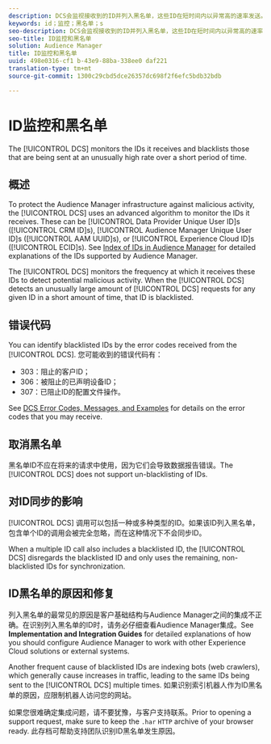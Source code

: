 ```yaml
---
description: DCS会监视接收到的ID并列入黑名单，这些ID在短时间内以异常高的速率发送。
keywords: id；监控；黑名单；s
seo-description: DCS会监视接收到的ID并列入黑名单，这些ID在短时间内以异常高的速率发送。
seo-title: ID监控和黑名单
solution: Audience Manager
title: ID监控和黑名单
uuid: 498e0316-cf1 b-43e9-88ba-338ee0 daf221
translation-type: tm+mt
source-git-commit: 1300c29cbd5dce26357dc698f2f6efc5bdb32bdb

---
```



# ID监控和黑名单

The [!UICONTROL DCS] monitors the IDs it receives and blacklists those that are being sent at an unusually high rate over a short period of time.

## 概述

To protect the Audience Manager infrastructure against malicious activity, the [!UICONTROL DCS] uses an advanced algorithm to monitor the IDs it receives. These can be [!UICONTROL Data Provider Unique User ID]s ([!UICONTROL CRM ID]s), [!UICONTROL Audience Manager Unique User ID]s ([!UICONTROL AAM UUID]s), or [!UICONTROL Experience Cloud ID]s ([!UICONTROL ECID]s). See [Index of IDs in Audience Manager](../../../reference/ids-in-aam.md) for detailed explanations of the IDs supported by Audience Manager.

The [!UICONTROL DCS] monitors the frequency at which it receives these IDs to detect potential malicious activity. When the [!UICONTROL DCS] detects an unusually large amount of [!UICONTROL DCS] requests for any given ID in a short amount of time, that ID is blacklisted.

## 错误代码

You can identify blacklisted IDs by the error codes received from the [!UICONTROL DCS]. 您可能收到的错误代码有：

* 303：阻止的客户ID；
* 306：被阻止的已声明设备ID；
* 307：已阻止ID的配置文件操作。

See [DCS Error Codes, Messages, and Examples](dcs-error-codes.md) for details on the error codes that you may receive.

## 取消黑名单

黑名单ID不应在将来的请求中使用，因为它们会导致数据报告错误。The [!UICONTROL DCS] does not support un-blacklisting of IDs.

## 对ID同步的影响

[!UICONTROL DCS] 调用可以包括一种或多种类型的ID。如果该ID列入黑名单，包含单个ID的调用会被完全忽略，而在这种情况下不会同步ID。

When a multiple ID call also includes a blacklisted ID, the [!UICONTROL DCS] disregards the blacklisted ID and only uses the remaining, non-blacklisted IDs for synchronization.

## ID黑名单的原因和修复

列入黑名单的最常见的原因是客户基础结构与Audience Manager之间的集成不正确。在识别列入黑名单的ID时，请务必仔细查看Audience Manager集成。See **Implementation and Integration Guides** for detailed explanations of how you should configure Audience Manager to work with other Experience Cloud solutions or external systems.

Another frequent cause of blacklisted IDs are indexing bots (web crawlers), which generally cause increases in traffic, leading to the same IDs being sent to the [!UICONTROL DCS] multiple times. 如果识别索引机器人作为ID黑名单的原因，应限制机器人访问您的网站。

如果您很难确定集成问题，请不要犹豫，与客户支持联系。Prior to opening a support request, make sure to keep the `.har` `HTTP` archive of your browser ready. 此存档可帮助支持团队识别ID黑名单发生原因。